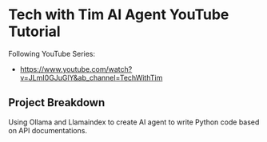 # Tech with Tim AI Agent YouTube Tutorial

Following YouTube Series:

-   https://www.youtube.com/watch?v=JLmI0GJuGlY&ab_channel=TechWithTim

## Project Breakdown

Using Ollama and Llamaindex to create AI agent to write Python code based on API documentations.

